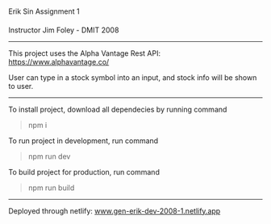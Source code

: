 ###
Erik Sin Assignment 1

####
Instructor Jim Foley - DMIT 2008

---

This project uses the Alpha Vantage Rest API: 
https://www.alphavantage.co/

User can type in a stock symbol into an input, and stock info will be shown to user.

---

To install project, download all dependecies by running command 
>npm i

To run project in development, run command
>npm run dev

To build project for production, run command
>npm run build

---
Deployed through netlify: www.gen-erik-dev-2008-1.netlify.app